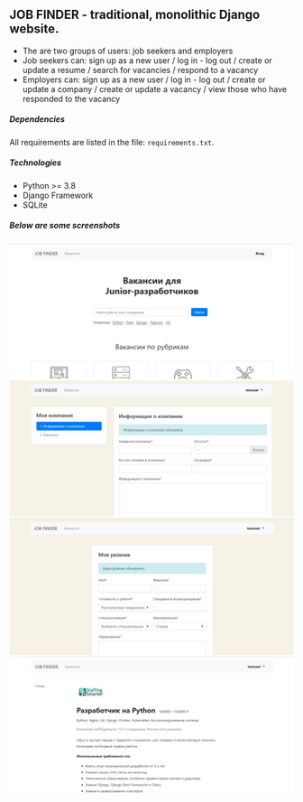 ## JOB FINDER - traditional, monolithic Django website.

* The are two groups of users: job seekers and employers
* Job seekers can: sign up as a new user / log in - log out / create or update a resume / search for vacancies / respond to a vacancy
* Employers can: sign up as a new user / log in - log out / create or update a company / create or update a vacancy / view those who have responded to the vacancy

##### Dependencies

All requirements are listed in the file: `requirements.txt`.

##### Technologies

* Python >= 3.8
* Django Framework
* SQLite

##### Below are some screenshots

![alt text](screenshots/screenshot_4.png "The project screenshot")
![alt text](screenshots/screenshot_3.png "The project screenshot")
![alt text](screenshots/screenshot_2.png "The project screenshot")
![alt text](screenshots/screenshot_1.png "The project screenshot")
